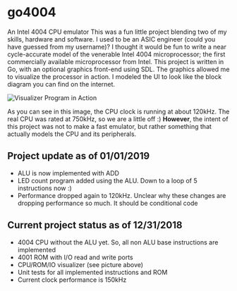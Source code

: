 # go4004
An Intel 4004 CPU emulator
This was a fun little project blending two of my skills, hardware and software. I used to be an ASIC engineer (could you have guessed from my username)? I thought it would be fun to write a near cycle-accurate model of the venerable Intel 4004 microprocessor; the first commercially available microprocessor from Intel.
This project is written in Go, with an optional graphics front-end using SDL. The graphics allowed me to visualize the processor in action. I modeled the UI to look like the block diagram you can find on the internet.

![Visualizer Program in Action](https://dl.dropboxusercontent.com/s/cho3c26wtrkhzh4/Go%204004.jpg?dl=0)

As you can see in this image, the CPU clock is running at about 120kHz. The real CPU was rated at 750kHz, so we are a little off :)
**However**,  the intent of this project was not to make a fast emulator, but rather something that actually models the CPU and its peripherals. 
## Project update as of 01/01/2019

 - ALU is now implemented with ADD
 - LED count program added using the ALU. Down to a loop of 5 instructions now :)
 - Performance dropped again to 120kHz. Unclear why these changes are dropping performance so much. It should be conditional code
 
## Current project status as of 12/31/2018

 - 4004 CPU without the ALU yet. So, all non ALU base instructions are implemented
 - 4001 ROM with I/O read and write ports
 - CPU/ROM/IO visualizer (see picture above)
 - Unit tests for all implemented instructions and ROM
 - Current clock performance is 150kHz
